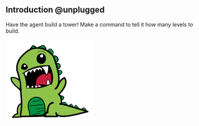 ## Introduction @unplugged

Have the agent build a tower! Make a command to tell it how many levels to build.

![Dinos](.docs/static/images.png)